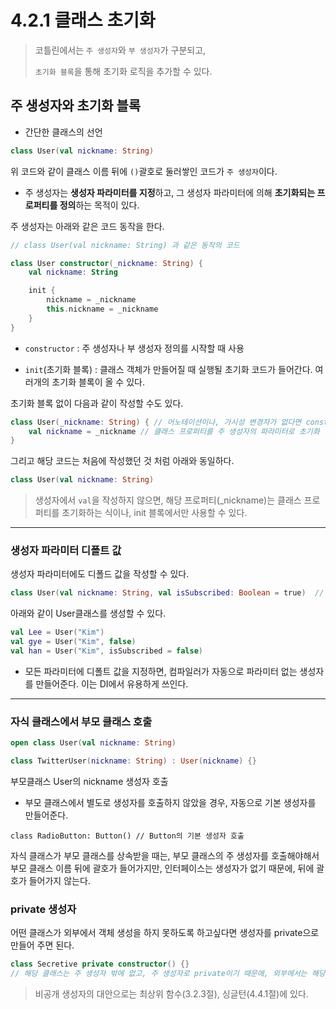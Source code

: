 # 4.2.1 클래스 초기화

> 코틀린에서는 `주 생성자`와 `부 생성자`가 구분되고,
> 
> `초기화 블록`을 통해 초기화 로직을 추가할 수 있다.

## 주 생성자와 초기화 블록

- 간단한 클래스의 선언

```kotlin
class User(val nickname: String)
```

위 코드와 같이 클래스 이름 뒤에 `()`괄호로 둘러쌓인 코드가 `주 생성자`이다.

- 주 생성자는 **생성자 파라미터를 지정**하고, 그 생성자 파라미터에 의해 **초기화되는 프로퍼티를 정의**하는 목적이 있다.

주 생성자는 아래와 같은 코드 동작을 한다.

```kotlin
// class User(val nickname: String) 과 같은 동작의 코드

class User constructor(_nickname: String) {
    val nickname: String

    init {
        nickname = _nickname
        this.nickname = _nickname
    }
}
```

- `constructor` : 주 생성자나 부 생성자 정의를 시작할 때 사용

- `init`(초기화 블록) : 클래스 객체가 만들어질 때 실행될 초기화 코드가 들어간다. 여러개의 초기화 블록이 올 수 있다.

초기화 블록 없이 다음과 같이 작성할 수도 있다.

```kotlin
class User(_nickname: String) { // 어노테이션이나, 가시성 변경자가 없다면 constructor 생략가능
    val nickname = _nickname // 클래스 프로퍼티를 주 생성자의 파라미터로 초기화 한다.
}
```

그리고 해당 코드는 처음에 작성했던 것 처럼 아래와 동일하다.

```kotlin
class User(val nickname: String)
```

> 생성자에서 `val`을 작성하지 않으면, 해당 프로퍼티(_nickname)는 클래스 프로퍼티를 초기화하는 식이나, init 블록에서만 사용할 수 있다.

---

### 생성자 파라미터 디폴트 값

생성자 파라미터에도 디폴드 값을 작성할 수 있다.

```kotlin
class User(val nickname: String, val isSubscribed: Boolean = true)  // 기본값 true
```

아래와 같이 User클래스를 생성할 수 있다.

```kotlin
val Lee = User("Kim")
val gye = User("Kim", false)
val han = User("Kim", isSubscribed = false)
```

- 모든 파라미터에 디폴트 값을 지정하면, 컴파일러가 자동으로 파라미터 없는 생성자를 만들어준다. 이는 DI에서 유용하게 쓰인다.
---

### 자식 클래스에서 부모 클래스 호출

```kotlin
open class User(val nickname: String)

class TwitterUser(nickname: String) : User(nickname) {}
```

부모클래스 User의 nickname 생성자 호출

- 부모 클래스에서 별도로 생성자를 호출하지 않았을 경우, 자동으로 기본 생성자를 만들어준다.

`class RadioButton: Button() // Button의 기본 생성자 호출`

자식 클래스가 부모 클래스를 상속받을 때는, 부모 클래스의 주 생성자를 호출해야해서 부모 클래스 이름 뒤에 괄호가 들어가지만, 인터페이스는 생성자가 없기 때문에, 뒤에 괄호가 들어가지 않는다.

### private 생성자

어떤 클래스가 외부에서 객체 생성을 하지 못하도록 하고싶다면 생성자를 private으로 만들어 주면 된다.

```kotlin
class Secretive private constructor() {}
// 해당 클래스는 주 생성자 밖에 없고, 주 생성자로 private이기 때문에, 외부에서는 해당 클래스 객체를 생성할 수 없다.
```

> 비공개 생성자의 대안으로는 최상위 함수(3.2.3절), 싱글턴(4.4.1절)에 있다.


